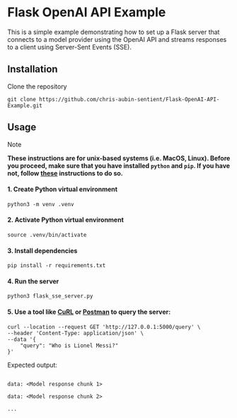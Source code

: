 # Flask OpenAI API Example

This is a simple example demonstrating how to set up a Flask server that connects to a model provider using the OpenAI API and streams responses to a client using Server-Sent Events (SSE).

## Installation
Clone the repository
```
git clone https://github.com/chris-aubin-sentient/Flask-OpenAI-API-Example.git
```

## Usage
> [!NOTE]
> **These instructions are for unix-based systems (i.e. MacOS, Linux). Before you proceed, make sure that you have installed `python` and `pip`. If you have not, follow [these](https://packaging.python.org/en/latest/tutorials/installing-packages/) instructions to do so.**

#### 1. Create Python virtual environment
```
python3 -m venv .venv
```

#### 2. Activate Python virtual environment
```
source .venv/bin/activate
```

#### 3. Install dependencies
```
pip install -r requirements.txt
```

#### 4. Run the server
```
python3 flask_sse_server.py
```

#### 5. Use a tool like [CuRL](https://curl.se/) or [Postman](https://www.postman.com/) to query the server:
```
curl --location --request GET 'http://127.0.0.1:5000/query' \
--header 'Content-Type: application/json' \
--data '{
    "query": "Who is Lionel Messi?"
}'
```
Expected output:
```

data: <Model response chunk 1>

data: <Model response chunk 2>

... 
```


